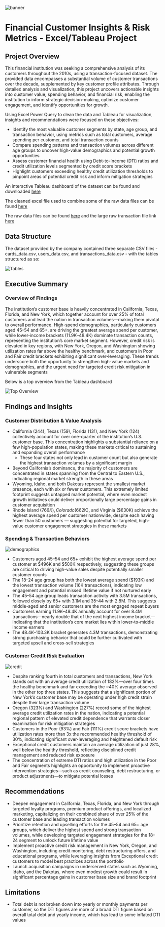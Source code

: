 ![banner](https://github.com/pjmaninang/Financial-Insights-Excel-Tableau-Project/blob/main/bank%20banner%20pic.avif?raw=true)
# Financial Customer Insights & Risk Metrics - Excel/Tableau Project

## Project Overview

This financial institution was seeking a comprehensive analysis of its customers throughout the 2010s, using a transaction-focused dataset. The provided data encompasses a substantial volume of customer transactions over the decade, supplemented by key customer profile attributes. Through detailed analysis and visualization, this project uncovers actionable insights into customer value, spending behavior, and financial risk, enabling the institution to inform strategic decision-making, optimize customer engagement, and identify opportunities for growth.

Using Excel Power Query to clean the data and Tableau for visualization, insights and recommendations were focused on these objectives:

- Identify the most valuable customer segments by state, age group, and transaction behavior, using metrics such as total customers, average spending per customer, and total transaction counts
- Compare spending patterns and transaction volumes across different age groups to uncover high-value demographics and potential growth opportunities
- Assess customer financial health using Debt-to-Income (DTI) ratios and credit utilization levels segmented by credit score brackets
- Highlight customers exceeding healthy credit utilization thresholds to pinpoint areas of potential credit risk and inform mitigation strategies

An interactive Tableau dashboard of the dataset can be found and downloaded [here](https://public.tableau.com/app/profile/pj.maninang/viz/SyntheticFinancialTransactions/FinancialInsightsDashboard)

The cleaned excel file used to combine some of the raw data files can be found [here](https://github.com/pjmaninang/Financial-Insights-Excel-Tableau-Project/blob/main/Power%20Query%20Cleaned%20Data.xlsx)

The raw data files can be found [here](https://github.com/pjmaninang/Financial-Insights-Excel-Tableau-Project/blob/main/raw%20data.zip) and the large raw transaction file link [here](https://github.com/pjmaninang/Financial-Insights-Excel-Tableau-Project/blob/main/transaction_raw_data_link)

## Data Structure

The dataset provided by the company contained three separate CSV files - cards_data.csv, users_data.csv, and transactions_data.csv - with the tables structured as so:

![Tables](https://github.com/pjmaninang/Financial-Insights-Excel-Tableau-Project/blob/main/CSV%20file%20tables.png)

## Executive Summary

### Overview of Findings

The institution’s customer base is heavily concentrated in California, Texas, Florida, and New York, which together account for over 25% of total customers and lead the nation in transaction volumes—making them pivotal to overall performance. High-spend demographics, particularly customers aged 45–54 and 65+, are driving the greatest average spend per customer, while lower-income brackets ($11.9K–$48.4K) dominate transaction counts, representing the institution’s core market segment. However, credit risk is elevated in key regions, with New York, Oregon, and Washington showing utilization rates far above the healthy benchmark, and customers in Poor and Fair credit brackets exhibiting significant over-leveraging. These trends underscore both the opportunity to strengthen high-value markets and demographics, and the urgent need for targeted credit risk mitigation in vulnerable segments

Below is a top overview from the Tableau dashboard

![Top Overview](https://github.com/pjmaninang/Financial-Insights-Excel-Tableau-Project/blob/main/Dashboard%20Overview.png?raw=true)

## Findings and Insights

### Customer Distribution & Value Analysis

- California (244), Texas (159), Florida (131), and New York (124) collectively account for over one-quarter of the institution’s U.S. customer base. This concentration highlights a substantial reliance on a few high-population states, making these markets critical to sustaining and expanding overall performance
  - These four states not only lead in customer count but also generate the highest transaction volumes by a significant margin
- Beyond California’s dominance, the majority of customers are concentrated in states spanning from the Central to Eastern U.S., indicating regional market strength in these areas
- Wyoming, Idaho, and both Dakotas represent the smallest market presence, each with six or fewer customers. This extremely limited footprint suggests untapped market potential, where even modest growth initiatives could deliver proportionally large percentage gains in customer acquisition
- Rhode Island ($766K), Colorado ($662K), and Virginia ($630K) achieve the highest average spend per customer nationwide, despite each having fewer than 50 customers — suggesting potential for targeted, high-value customer engagement strategies in these markets

### Spending & Transaction Behaviors 

![demographics](https://github.com/pjmaninang/Financial-Insights-Excel-Tableau-Project/blob/main/Demographics.png?raw=true)

- Customers aged 45–54 and 65+ exhibit the highest average spend per customer at $496K and $500K respectively, suggesting these groups are critical to driving high-value sales despite potentially smaller customer counts
- The 18–24 age group has both the lowest average spend ($193K) and the lowest transaction volume (16K transactions), indicating low engagement and potential missed lifetime value if not nurtured early
- The 45–54 age group leads transaction activity with 3.5M transactions, followed closely by 65+ with 3.1M and 35–44 with 2.8M. This suggests middle-aged and senior customers are the most engaged repeat buyers
- Customers earning $11.9K–$48.4K annually account for over 8.4M transactions—nearly double that of the next highest income bracket—indicating that the institution’s core market lies within lower-to-middle income earners
- The $48.4K–$103.3K bracket generates 4.3M transactions, demonstrating strong purchasing behavior that could be further cultivated with targeted upsell and cross-sell strategies

### Customer Credit Risk Evaluation

![credit](https://github.com/pjmaninang/Financial-Insights-Excel-Tableau-Project/blob/main/Credit%20Risk.png)

- Despite ranking fourth in total customers and transactions, New York stands out with an average credit utilization of 182%—over four times the healthy benchmark and far exceeding the ~40% average observed in the other top three states. This suggests that a significant portion of New York’s customer base may be operating under high credit strain despite their large transaction volume
- Oregon (323%) and Washington (227%) record some of the highest average credit utilization rates in the nation, indicating a potential regional pattern of elevated credit dependence that warrants closer examination for risk mitigation strategies
- Customers in the Poor (93%) and Fair (111%) credit score brackets have utilization rates more than 3x the recommended healthy threshold of 30%, indicating significant over-leveraging and heightened default risk
- Exceptional credit customers maintain an average utilization of just 28%, well below the healthy threshold, reflecting disciplined credit management and reduced risk exposure
- The concentration of extreme DTI ratios and high utilization in the Poor and Fair segments highlights an opportunity to implement proactive intervention strategies—such as credit counseling, debt restructuring, or product adjustments—to mitigate potential losses


## Recommendations

- Deepen engagement in California, Texas, Florida, and New York through targeted loyalty programs, premium product offerings, and localized marketing, capitalizing on their combined share of over 25% of the customer base and leading transaction volumes
- Prioritize retention and upselling efforts for the 45–54 and 65+ age groups, which deliver the highest spend and strong transaction volumes, while developing targeted engagement strategies for the 18–24 segment to unlock future lifetime value
- Implement proactive credit risk management in New York, Oregon, and Washington, including credit monitoring, debt restructuring offers, and educational programs, while leveraging insights from Exceptional credit customers to model best practices across the portfolio
- Launch acquisition campaigns in underserved states such as Wyoming, Idaho, and the Dakotas, where even modest growth could result in significant percentage gains in customer base size and brand footprint

## Limitations

- Total debt is not broken down into yearly or monthly payments per customer, so the DTI figures are more of a broad DTI figure based on overall total debt and yearly income, which has lead to some inflated DTI values
